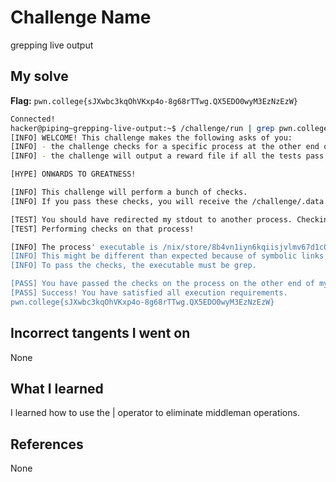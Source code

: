 # Challenge Name
grepping live output

## My solve
**Flag:** `pwn.college{sJXwbc3kqOhVKxp4o-8g68rTTwg.QX5EDO0wyM3EzNzEzW}`

```bash
Connected!
hacker@piping~grepping-live-output:~$ /challenge/run | grep pwn.college
[INFO] WELCOME! This challenge makes the following asks of you:
[INFO] - the challenge checks for a specific process at the other end of stdout : grep
[INFO] - the challenge will output a reward file if all the tests pass : /challenge/.data.txt

[HYPE] ONWARDS TO GREATNESS!

[INFO] This challenge will perform a bunch of checks.
[INFO] If you pass these checks, you will receive the /challenge/.data.txt file.

[TEST] You should have redirected my stdout to another process. Checking...
[TEST] Performing checks on that process!

[INFO] The process' executable is /nix/store/8b4vn1iyn6kqiisjvlmv67d1c0p3j6wj-gnugrep-3.11/bin/grep.
[INFO] This might be different than expected because of symbolic links (for example, from /usr/bin/python to /usr/bin/python3 to /usr/bin/python3.8).
[INFO] To pass the checks, the executable must be grep.

[PASS] You have passed the checks on the process on the other end of my stdout!
[PASS] Success! You have satisfied all execution requirements.
pwn.college{sJXwbc3kqOhVKxp4o-8g68rTTwg.QX5EDO0wyM3EzNzEzW}
```
## Incorrect tangents I went on
None

## What I learned
I learned how to use the | operator to eliminate middleman operations.

## References 
None

